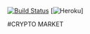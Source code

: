 [![Build Status](https://travis-ci.org/cosmic-byte/coin-market.svg?branch=master)](https://travis-ci.org/cosmic-byte/coin-market)
[![Heroku](http://heroku-badge.herokuapp.com/?app=coin-market)]

#CRYPTO MARKET